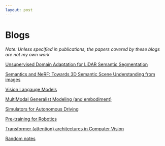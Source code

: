 ```yaml
---
layout: post
---
```


# Blogs

*Note: Unless specified in publications, the papers covered by these blogs are not my own work*

<a href="/blogs/DA">Unsupervised Domain Adaptation for LiDAR Semantic Segmentation</a>

<a href="/blogs/sem_nf">Semantics and NeRF: Towards 3D Semantic Scene Understanding from images</a>

<a href="/blogs/CLIP">Vision Langauge Models</a>

<!-- <a href="/blogs/mask2former">Mask2Former</a> -->

<a href="/blogs/mm_reasoning">MultiModal Generalist Modeling (and embodiment)</a>

<!-- <a href="/blogs/offroad">Offroad autonomy</a> -->

<a href="/blogs/autosim">Simulators for Autonomous Driving</a>

<a href="/blogs/pre_robot">Pre-training for Robotics</a>

<a href="/blogs/vit">Transformer (attention) architectures in Computer Vision</a>

<a href="/blogs/random">Random notes</a>

